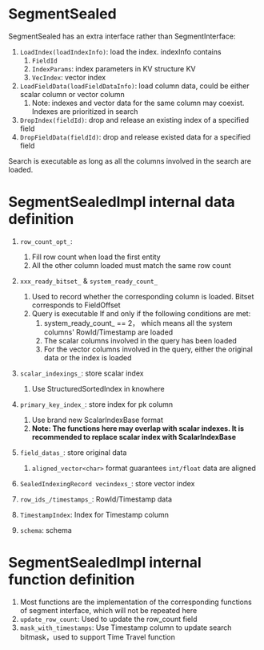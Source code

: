 # SegmentSealed
SegmentSealed has an extra interface rather than SegmentInterface:

1. `LoadIndex(loadIndexInfo)`: load the index. indexInfo contains
    1. `FieldId`
    2. `IndexParams`: index parameters in KV structure KV
    3. `VecIndex`: vector index
2. `LoadFieldData(loadFieldDataInfo)`: load column data, could be either scalar column or vector column
    1. Note: indexes and vector data for the same column may coexist. Indexes are prioritized in search
3. `DropIndex(fieldId)`: drop and release an existing index of a specified field
4. `DropFieldData(fieldId)`: drop and release existed data for a specified field

Search is executable as long as all the columns involved in the search are loaded.

# SegmentSealedImpl internal data definition
1. `row_count_opt_`:
   1. Fill row count when load the first entity
   2. All the other column loaded must match the same row count
3. `xxx_ready_bitset_` & `system_ready_count_`
   1. Used to record whether the corresponding column is loaded. Bitset corresponds to FieldOffset
   2. Query is executable If and only if the following conditions are met:
      1. system_ready_count_ == 2， which means all the system columns' RowId/Timestamp are loaded
      2. The scalar columns involved in the query has been loaded
      3. For the vector columns involved in the query, either the original data or the index is loaded
4. `scalar_indexings_`: store scalar index

   1. Use StructuredSortedIndex in knowhere
5. `primary_key_index_`: store index for pk column
   1. Use brand new ScalarIndexBase format
   2. **Note: The functions here may overlap with scalar indexes. It is recommended to replace scalar index with ScalarIndexBase**
6. `field_datas_`: store original data
   1. `aligned_vector<char>` format guarantees `int/float` data are aligned
7. `SealedIndexingRecord vecindexs_`: store vector index
8. `row_ids_/timestamps_`: RowId/Timestamp data
9. `TimestampIndex`: Index for Timestamp column
10. `schema`: schema

# SegmentSealedImpl internal function definition
1. Most functions are the implementation of the corresponding functions of segment interface, which will not be repeated here
2. `update_row_count`: Used to update the row_count field
3. `mask_with_timestamps`: Use Timestamp column to update search bitmask，used to support Time Travel function
